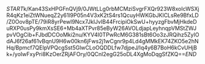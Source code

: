 $START$k/Kan43SxHPGFnQVj9/0JWtLLg0rbMCMziSvgrFXQr923W8xoIcWSXjR4qKz1eiZtWNueqZ2y61l9P05n4V3xK2tS4rs1QcuyHWKGbJKlCLsRe9BfxLD/Z0Oov8pTE/79iR8yrPewI9Ncx7JklJvIB44FrcipiOkSwU+hyyzgFbvMjHkdeDuRXP0usPy9kmXsSE6+Mb4aXTPvr85eByW26AVOLdjapLeyhnqpVMStZWJpvVOgCib+FJbdDCOoMki2nu/KYV4I0TPwRcM6G381sBt6Oo3zJRQihz5ZyIOdAJ6f26af61vBqnU9H6w00kn6jFws2j1wCgnr9p4Ld4gMMkEK74ZKO5e2hNHq/Bpmcf7QEIpVPQcgSst5GlwCLoOQDDLfw7djpeJ/Iq4y6B7BoH6kCvUHjBk+/yoIwFxyPri8KzOerZRjAFOry/0QCnl2egG25oDL4XgMoDqgSfZKQ==$END$